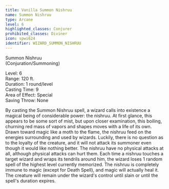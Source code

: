 ```yaml
---
title: Vanilla Summon Nishruu
name: Summon Nishruu
type: Arcane
level: 6
highlighted_classes: Conjurer
prohibited_classes: Diviner
icon: spwi624
identifier: WIZARD_SUMMON_NISHRUU
---
```

Summon Nishruu  
(Conjuration/Summoning)  
  
Level: 6  
Range: 120 ft.  
Duration: 1 round/level  
Casting Time: 9  
Area of Effect: Special  
Saving Throw: None  
  
By casting the Summon Nishruu spell, a wizard calls into existence a magical being of considerable power: the nishruu. At first glance, this appears to be some sort of mist, but upon closer examination, this boiling, churning red mass of vapors and shapes moves with a life of its own. Drawn toward magic like a moth to the flame, the nishruu feed on the energies surrounding and used by wizards. Luckily, there is no question as to the loyalty of the creature, and it will not attack its summoner even though it would like nothing better. The nishruu have no physical attacks at all, although physical attacks can hurt them. Each time a nishruu touches a target wizard and wraps its tendrils around him, the wizard loses 1 random spell of the highest level currently memorized. The nishruu is completely immune to magic (except for Death Spell), and magic will actually heal it. The creature will remain under the wizard's control until slain or until the spell's duration expires.  
